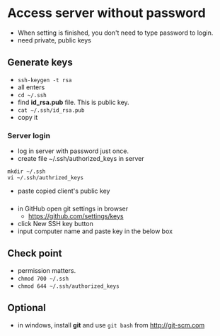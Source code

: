 # Access server without password
* When setting is finished, you don't need to type password to login.
* need private, public keys

## Generate keys
* `ssh-keygen -t rsa`
* all enters
* `cd ~/.ssh`
* find **id_rsa.pub** file. This is public key.
* `cat ~/.ssh/id_rsa.pub`
* copy it

### Server login
* log in server with password just once.
* create file ~/.ssh/authorized_keys in server
```
mkdir ~/.ssh
vi ~/.ssh/authrized_keys
```
* paste copied client's public key

### 
* in GitHub open git settings in browser
  * https://github.com/settings/keys
* click New SSH key button
* input computer name and paste key in the below box

## Check point
* permission matters.
* `chmod 700 ~/.ssh`
* `chmod 644 ~/.ssh/authorized_keys`

## Optional
* in windows, install **git** and use `git bash` from http://git-scm.com

